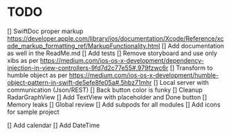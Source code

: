 # TODO
[] SwiftDoc proper markup https://developer.apple.com/library/ios/documentation/Xcode/Reference/xcode_markup_formatting_ref/MarkupFunctionality.html
[] Add documentation as well in the ReadMe.md
[] Add tests
[] Remove storyboard and use only xibs as per https://medium.com/ios-os-x-development/dependency-injection-in-view-controllers-9fd7d2c77e55#.979fzwc6r
[] Transform to humble object as per https://medium.com/ios-os-x-development/humble-object-pattern-in-swift-de5efe8fe05a#.5hbz71mhr
[] Local server with communication (Json/REST)
[] Back button color is funky
[] Cleanup RadarGraphView
[] Add TextView with placeholder and Done button
[] Memory leaks
[] Global review
[] Add subpods for all modules
[] Add icons for sample project


[] Add calendar
[] Add DateTime
